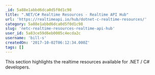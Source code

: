 ```yaml
---
_id: 5a88e1abbd6dca0d5f0d1c98
title: ".NET/C# Realtime Resources - Realtime API Hub"
url: 'https://realtimeapi.io/hub/dotnet-c-realtime-resources/'
category: 5a88e1abbd6dca0d5f0d1c98
slug: 'netc-realtime-resources-realtime-api-hub'
user_id: 5a83ce59d6eb0005c4ecda2c
username: 'bill-s'
createdOn: '2017-10-02T06:12:34.000Z'
tags: []
---
```


This section highlights the realtime resources available for .NET / C# developers.
